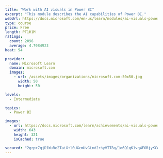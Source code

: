 ```yaml
---
title: "Work with AI visuals in Power BI"
excerpt: "This module describes the AI capabilities of Power BI."
webUrl: https://docs.microsoft.com/en-us/learn/modules/ai-visuals-power-bi/
type: course
price: Free
length: PT1H1M
ratings:
  count: 2096
  average: 4.7084923
heat: 54

provider:
  name: Microsoft Learn
  domain: microsoft.com
  images:
    - url: /assets/images/organizations/microsoft.com-50x50.jpg
      width: 50
      height: 50

levels:
  - Intermediate

topics:
  - Power BI

images:
  - url: https://docs.microsoft.com/learn/achievements/ai-visuals-power-bi-social.png
    width: 643
    height: 321
    isCached: true

secured: "2grp+7qjD1WuRe2TaiX+l0UXcmUvGLnd2rhyVTT8g/1o6Q1gK1vq4FORjyKCeuGqq3hQL7gXshdEey4pKugJOLj2vqXpdPZnLPixEHg/MU3JXGaBrEHgY1jmOOWCEdjlyiJb8h+DicL4KrUGT5t17tXvRgNwV83YUB3rb01mkpICtgE4G65U7M/EF/ylnJeiu/6XUAeqZFLxD0GgejC/7ju3vICmI+7OJ4zsdQ0Z7iKVUFHlJHWH6hEwfKQOTVkiCUSIxWchkGnyLt9tGrJirh1lcxjWlKADSLnmqZgVCxTa29t6/OBwqqOsoSUxkGtxIHQnpim5Bg8+gaV61XLmyYLLQlDfY1cJRsRR95ne+8wtF7UZR/+r9DwAP6H24DmNet7FsH0NnTLhfjxl/PfBewUuB0GiGKhiIiwRfxrP+5o=;FDaGspd8lIv5JRlT9IdpaA=="
---
```


